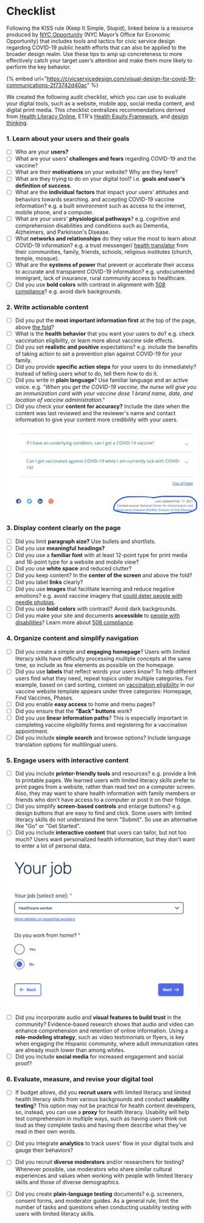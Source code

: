 # Checklist

Following the KISS rule \(Keep It Simple, Stupid\), linked below is a resource produced by [NYC Opportunity](https://www1.nyc.gov/site/opportunity/about/about-nyc-opportunity.page#:~:text=The%20Mayor's%20Office%20for%20Economic%20Opportunity%20%28NYC%20Opportunity%29%20uses%20evidence,service%20delivery%2C%20and%20budget%20decisions.) \(NYC Mayor’s Office for Economic Opportunity\) that includes tools and tactics for civic service design regarding COVID-19 public health efforts that can also be applied to the broader design realm. Use these tips to amp up concreteness to more effectively catch your target user’s attention and make them more likely to perform the key behavior.

{% embed url="https://civicservicedesign.com/visual-design-for-covid-19-communications-2f73742d40ac" %}

We created the following audit checklist, which you can use to evaluate your digital tools, such as a website, mobile app, social media content, and digital print media. This checklist centralizes recommendations derived from [Health Literacy Online](https://health.gov/healthliteracyonline/), ETR's [Health Equity Framework](https://journals.sagepub.com/doi/full/10.1177/1524839920950730), and [design thinking](https://www.interaction-design.org/literature/topics/design-thinking). 

### 1. Learn about your users and their goals

* [ ] Who are your **users?**
* [ ] What are your users' **challenges and fears** regarding COVID-19 and the vaccine?
* [ ] What are their **motivations** on your website? Why are they here?
* [ ] What are they trying to do on your digital tool? i.e. **goals and user's definition of success**.
* [ ] What are the **individual** **factors** that impact your users' attitudes and behaviors towards searching. and accepting COVID-19 vaccine information? e.g. a built environment such as access to the internet, mobile phone, and a computer.
* [ ] What are your users' **physiological pathways**? e.g. cognitive and comprehension disabilities and conditions such as Dementia, Alzheimers, and Parkinson's Disease.
* [ ] What **networks and relationships** do they value the most to learn about COVID-19 information? e.g. a trust messenger/ [health translator](https://www.usdigitalresponse.org/39-voices-_-covid-sprint-_-full-deck/) from their communities, family, friends, schools, religious institutes \(church, temple, mosque\).
* [ ] What are the **systems of power** that prevent or accelerate their access to accurate and transparent COVID-19 information? e.g. undocumented immigrant, lack of insurance, rural community access to healthcare.
* [ ] Did you use **bold colors** with contrast in alignment with [508 compliance](https://www.hhs.gov/web/section-508/accessibility-checklists/index.html)? e.g. avoid dark backgrounds.

### 2. Write actionable content

* [ ] Did you put the **most important information first** at the top of the page, above [the fold](https://www.crazyegg.com/blog/glossary/what-is-the-fold/)?
* [ ] What is the **health behavior** that you want your users to do? e.g. check vaccination eligibility, or learn more about vaccine side effects.
* [ ] Did you set **realistic and positive** expectations? e.g. include the benefits of taking action to set a prevention plan against COVID-19 for your family.
* [ ] Did you provide **specific action steps** for your users to do immediately? Instead of telling users _what_ to do, tell them _how_ to do it.
* [ ] Did you write in **plain language**? Use familiar language and an active voice. e.g. _"When you get the COVID-19 vaccine, the nurse will give you an immunization card with your vaccine dose 1 brand name, date, and location of vaccine administration."_
* [ ] Did you check your **content for accuracy?** Include the date when the content was last reviewed and the reviewer's name and contact information to give your content more credibility with your users.

![CDC COVID-19 Frequently Asked Questions \(FAQ\) page](../.gitbook/assets/screen-shot-2021-02-17-at-4.53.21-pm%20%281%29.png)

### **3. Display content clearly on the page**

* [ ] Did you limit **paragraph size?** Use bullets and shortlists.
* [ ] Did you use **meaningful** **headings?**
* [ ] Did you use a **familiar font** with at least 12-point type for print media and 16-point type for a website and mobile view?
* [ ] Did you use **white space** and reduced clutter?
* [ ] Did you keep content? In the **center of the screen** and above the fold?
* [ ] Did you label **links** clearly?
* [ ] Did you use **images** that facilitate learning and reduce negative emotions? e.g. avoid vaccine imagery that [could deter people with needle phobias](https://www.washingtonpost.com/local/needles-fear-coronavirus-vaccine/2020/12/22/1c554500-408a-11eb-8db8-395dedaaa036_story.html).
* [ ] Did you use **bold colors** with contrast? Avoid dark backgrounds.
* [ ] Did you make your site and documents **accessible** to [people with disabilities](../key-population-considerations/people-with-disabilities.md)? Learn more about [508 compliance](https://www.hhs.gov/web/section-508/accessibility-checklists/index.html).

### 4. Organize content and simplify navigation

* [ ] Did you create a simple and **engaging** **homepage**? Users with limited literacy skills have difficulty processing multiple concepts at the same time, so include as few elements as possible on the homepage.
* [ ] Did you use **labels** that reflect words your users know? To help different users find what they need, repeat topics under multiple categories. For example, based on card sorting, content on [vaccination eligibility](https://www.figma.com/proto/dyiSesOAZM9NIDqogoqbdr/USDR-Vaccine-Website-Template?node-id=737%3A379&scaling=min-zoom) in our vaccine website template appears under three categories: Homepage, Find Vaccines, Phases.
* [ ] Did you enable **easy access** to home and menu pages?
* [ ] Did you ensure that the **"Back" buttons** work? 
* [ ] Did you use **linear information paths**? This is especially important in completing vaccine eligibility forms and registering for a vaccination appointment.
* [ ] Did you include **simple search** and browse options? Include language translation options for multilingual users.

### 5. Engage users with interactive content

* [ ] Did you include **printer-friendly tools** and resources? e.g. provide a link to printable pages. We learned users with limited literacy skills prefer to print pages from a website, rather than read text on a computer screen. Also, they may want to share health information with family members or friends who don't have access to a computer or post it on their fridge.
* [ ] Did you simplify **screen-based controls** and enlarge buttons? e.g. design buttons that are easy to find and click. Some users with limited literacy skills do not understand the term "Submit". So use an alternative like "Go" or "Get Started".
* [ ] Did you include **interactive content** that users can tailor, but not too much? Users want personalized health information, but they don't want to enter a lot of personal data.

![San Francisco Vaccine Notification Webpage](../.gitbook/assets/screen-shot-2021-02-17-at-6.52.43-pm%20%281%29.png)

* [ ] Did you incorporate audio and **visual features to build trust** in the community? Evidence-based research shows that audio and video can enhance comprehension and retention of online information. Using a **role-modeling strategy**, such as video testimonials or flyers, is key when engaging the Hispanic community, where adult immunization rates are already much lower than among whites.
* [ ] Did you include **social media** for increased engagement and social proof?

### 6. Evaluate, measure, and revise your digital tool

* [ ] If budget allows, did you **recruit users** with limited literacy and limited health literacy skills from various backgrounds and conduct **usability testing**? This option may not be practical for health content developers, so, instead, you can use a **proxy** for health literacy. Usability will help test comprehension in multiple ways, such as having users think out loud as they complete tasks and having them describe what they've read in their own words.
* [ ] Did you integrate **analytics** to track users' flow in your digital tools and gauge their behaviors?
* [ ] Did you recruit **diverse moderators** and/or researchers for testing? Whenever possible, use moderators who share similar cultural experiences and values when working with people with limited literacy skills and those of diverse demographics.
* [ ] Did you create **plain-language testing** documents? e.g. screeners, consent forms, and moderator guides. As a general rule, limit the number of tasks and questions when conducting usability testing with users with limited literacy skills.

